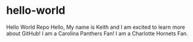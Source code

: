 # hello-world
Hello World Repo
Hello, My name is Keith and I am excited to learn more about GitHub!
I am a Carolina Panthers Fan!
I am a Charlotte Hornets Fan.
